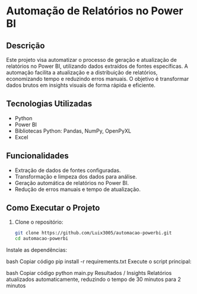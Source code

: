 # Automação de Relatórios no Power BI

## Descrição
Este projeto visa automatizar o processo de geração e atualização de relatórios no Power BI, utilizando dados extraídos de fontes específicas. A automação facilita a atualização e a distribuição de relatórios, economizando tempo e reduzindo erros manuais. O objetivo é transformar dados brutos em insights visuais de forma rápida e eficiente.

## Tecnologias Utilizadas
- Python
- Power BI
- Bibliotecas Python: Pandas, NumPy, OpenPyXL
- Excel

## Funcionalidades
- Extração de dados de fontes configuradas.
- Transformação e limpeza dos dados para análise.
- Geração automática de relatórios no Power BI.
- Redução de erros manuais e tempo de atualização.

## Como Executar o Projeto
1. Clone o repositório:
   ```bash
   git clone https://github.com/Luix3005/automacao-powerbi.git
   cd automacao-powerbi
Instale as dependências:

bash
Copiar código
pip install -r requirements.txt
Execute o script principal:

bash
Copiar código
python main.py
Resultados / Insights
Relatórios atualizados automaticamente, reduzindo o tempo de 30 minutos para 2 minutos
